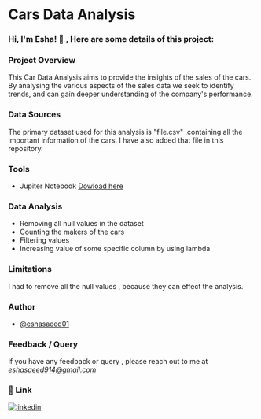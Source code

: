 
# Cars Data Analysis




### Hi, I'm Esha! 👋 , Here are some details of this project:


### Project Overview
This Car Data Analysis aims to provide the insights of the sales of the cars. By analysing the various aspects of the sales data we seek to identify trends, and can gain deeper understanding of the company's performance.

### Data Sources
The primary dataset used for this analysis is "file.csv" ,containing all the important information of the cars. I have also added that file in this repository.

### Tools
- Jupiter Notebook [Dowload here](https://jupyter.org/)

### Data Analysis
- Removing all null values in the dataset
- Counting the makers of the cars
- Filtering values
- Increasing value of some specific column by using lambda

### Limitations
I had to remove all the null values , because they can effect the analysis.

### Author
- [@eshasaeed01](https://github.com/eshasaeed01)

### Feedback / Query

If you have any feedback or query , please reach out to me at *eshasaeed914@gmail.com*

### 🔗 Link

[![linkedin](https://img.shields.io/badge/linkedin-0A66C2?style=for-the-badge&logo=linkedin&logoColor=white)](https://www.linkedin.com/in/eshasaeed/)


